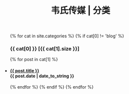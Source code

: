 ﻿---
layout: default
title: "韦氏传媒 | 分类"
---

<ul class="list-unstyled">
{% for cat in site.categories %} 
  {% if cat[0] != 'blog' %} 
     <a name="{{ cat[0] }}" style="position: relative; top: -44px; display: block; height: 0; overflow: hidden;"></a>
     <h3>{{ cat[0] }} [{{ cat[1].size }}]</h3> 
     {% for post in cat[1] %} 
       <li>
         <h4>
           <a href="{{ post.url }}">{{ post.title }}</a>
           <div class="post-date"><span class="glyphicon glyphicon-time"></span> {{ post.date | date_to_string }} </div>
         </h4>
       </li>           
	   {% endfor %} 
   {% endif %} 
{% endfor %} 
</ul>
  
  


